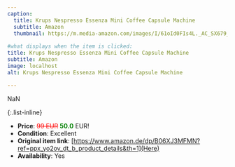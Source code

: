 ```yaml
---
caption:
  title: Krups Nespresso Essenza Mini Coffee Capsule Machine
  subtitle: Amazon
  thumbnail: https://m.media-amazon.com/images/I/61oId0FIs4L._AC_SX679_.jpg
  
#what displays when the item is clicked:
title: Krups Nespresso Essenza Mini Coffee Capsule Machine
subtitle: Amazon
image: localhost
alt: Krups Nespresso Essenza Mini Coffee Capsule Machine

---
```

NaN

{:.list-inline} 
- **Price**: <span style="color:red"><del>99 EUR</del></span> <span style="color:green">**50.0**</span> EUR!
- **Condition**: Excellent
- **Original item link**: [https://www.amazon.de/dp/B06XJ3MFMN?ref=ppx_yo2ov_dt_b_product_details&th=1](Here)
- **Availability**: Yes
